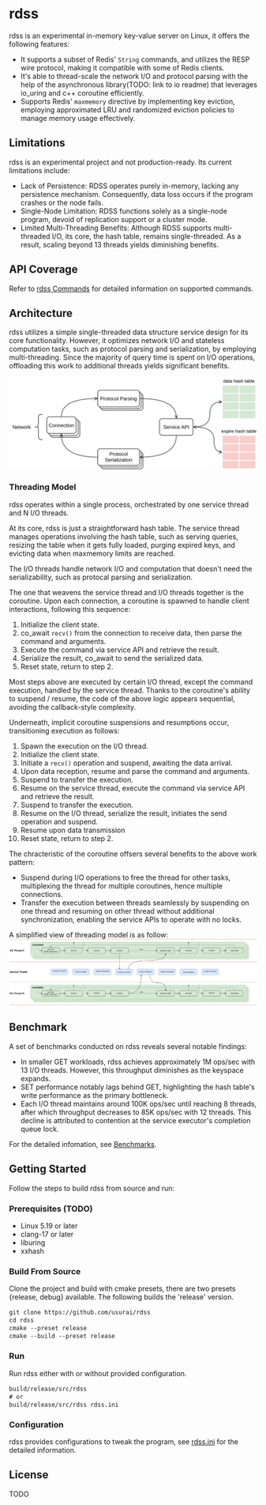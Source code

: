 # rdss

rdss is an experimental in-memory key-value server on Linux, it offers the following features:

- It supports a subset of Redis' `String` commands, and utilizes the RESP wire protocol, making it compatible with some of Redis clients.
- It's able to thread-scale the network I/O and protocol parsing with the help of the asynchronous library(TODO: link to io readme) that leverages io_uring and c++ coroutine efficiently.
- Supports Redis' `maxmemory` directive by implementing key eviction, employing approximated LRU and randomized eviction policies to manage memory usage effectively.

## Limitations

rdss is an experimental project and not production-ready. Its current limitations include:

- Lack of Persistence: RDSS operates purely in-memory, lacking any persistence mechanism. Consequently, data loss occurs if the program crashes or the node fails.
- Single-Node Limitation: RDSS functions solely as a single-node program, devoid of replication support or a cluster mode.
- Limited Multi-Threading Benefits: Although RDSS supports multi-threaded I/O, its core, the hash table, remains single-threaded. As a result, scaling beyond 13 threads yields diminishing benefits.

## API Coverage

Refer to [rdss Commands](./src/service/commands/README.md) for detailed information on supported commands.

## Architecture

rdss utilizes a simple single-threaded data structure service design for its core functionality. However, it optimizes network I/O and stateless computation tasks, such as protocol parsing and serialization, by employing multi-threading. Since the majority of query time is spent on I/O operations, offloading this work to additional threads yields significant benefits.

![overview](./doc/images/overview.svg)

### Threading Model

rdss operates within a single process, orchestrated by one service thread and N I/O threads.

At its core, rdss is just a straightforward hash table. The service thread manages operations involving the hash table, such as serving queries, resizing the table when it gets fully loaded, purging expired keys, and evicting data when maxmemory limits are reached.

The I/O threads handle network I/O and computation that doesn't need the serializability, such as protocal parsing and serialization.

The one that weavens the service thread and I/O threads together is the coroutine. Upon each connection, a coroutine is spawned to handle client interactions, following this sequence:

1. Initialize the client state.
2. co_await `recv()` from the connection to receive data, then parse the command and arguments.
3. Execute the command via service API and retrieve the result.
4. Serialize the result, co_await to send the serialized data.
5. Reset state, return to step 2.

Most steps above are executed by certain I/O thread, except the command execution, handled by the service thread. Thanks to the coroutine's ability to suspend / resume, the code of the above logic appears sequential, avoiding the callback-style complexity.

Underneath, implicit coroutine suspensions and resumptions occur, transitioning execution as follows:

1. Spawn the execution on the I/O thread.
2. Initialize the client state.
3. Initiate a `recv()` operation and suspend, awaiting the data arrival.
4. Upon data reception, resume and parse the command and arguments.
5. Suspend to transfer the execution.
6. Resume on the service thread, execute the command via service API and retrieve the result.
7. Suspend to transfer the execution.
8. Resume on the I/O thread, serialize the result, initiates the send operation and suspend.
9. Resume upon data transmission
10. Reset state, return to step 2.

The chracteristic of the coroutine offsers several benefits to the above work pattern:

- Suspend during I/O operations to free the thread for other tasks, multiplexing the thread for multiple coroutines, hence multiple connections.
- Transfer the execution between threads seamlessly by suspending on one thread and resuming on other thread without additional synchronization, enabling the service APIs to operate with no locks.

A simplified view of threading model is as follow:
![A simplified threading model](./doc/images/threading-model.svg)

## Benchmark

A set of benchmarks conducted on rdss reveals several notable findings:

- In smaller GET workloads, rdss achieves approximately 1M ops/sec with 13 I/O threads. However, this throughput diminishes as the keyspace expands.
- SET performance notably lags behind GET, highlighting the hash table's write performance as the primary bottleneck.
- Each I/O thread maintains around 100K ops/sec until reaching 8 threads, after which throughput decreases to 85K ops/sec with 12 threads. This decline is attributed to contention at the service executor's completion queue lock.

For the detailed infomation, see [Benchmarks](./doc/benchmarking.md).

## Getting Started

Follow the steps to build rdss from source and run:

### Prerequisites (TODO)

- Linux 5.19 or later
- clang-17 or later
- liburing
- xxhash

### Build From Source

Clone the project and build with cmake presets, there are two presets {release, debug} available. The following builds the 'release' version.

```
git clone https://github.com/usurai/rdss
cd rdss
cmake --preset release
cmake --build --preset release
```

### Run

Run rdss either with or without provided configuration.

```
build/release/src/rdss 
# or
build/release/src/rdss rdss.ini
```

### Configuration

rdss provides configurations to tweak the program, see [rdss.ini](./rdss.ini) for the detailed information.

## License

TODO
